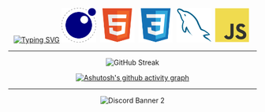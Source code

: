 

<div align="center">

<p>
  <a href="https://git.io/typing-svg"><img src="https://readme-typing-svg.demolab.com?font=Bebas+Neue&size=42&pause=1000&color=7779FFE4&center=true&vCenter=true&width=350&height=70&lines=Common+Languages" alt="Typing SVG" /></a> 
  <img src="https://github.com/devicons/devicon/blob/master/icons/lua/lua-original.svg" title="Lua"  alt="Lua" width="70" height="70"/>&nbsp;
  <img src="https://github.com/devicons/devicon/blob/master/icons/html5/html5-original.svg" title="HTML"  alt="HTML" width="70" height="70"/>&nbsp;
  <img src="https://github.com/devicons/devicon/blob/master/icons/css3/css3-original.svg" title="CSS"  alt="CSS" width="70" height="70"/>&nbsp;
  <img src="https://github.com/devicons/devicon/blob/master/icons/mysql/mysql-original.svg" title="MySQL"  alt="MySQL" width="70" height="70"/>&nbsp;
  <img src="https://github.com/devicons/devicon/blob/master/icons/javascript/javascript-original.svg" title="JavaScript"  alt="JavaScript" width="70" height="70"/>&nbsp;
</p>  

---

![GitHub Streak](http://github-readme-streak-stats.herokuapp.com?user=NexusDivide&theme=dark&card_width=1080&background=35%2C000000%2C8C65A450&ring=8380EBD3&fire=D0E7EB&currStreakNum=D0EBEB&currStreakLabel=9D90FFD5&border=EBEBEB51)

[![Ashutosh's github activity graph](https://github-readme-activity-graph.cyclic.app/graph?username=NexusDivide&theme=react&height=300&line=8380EBD3&point=D0E7EB)](https://github.com/ashutosh00710/github-readme-activity-graph)

---

<p>
  <img src="https://discordapp.com/api/guilds/1058408688727117896/widget.png?style=banner2" alt="Discord Banner 2" allowtransparency="true" />
</p>

</div>

